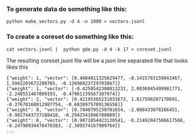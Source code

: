 
### To generate data do something like this:
```
python make_vectors.py -d 4 -n 1000 > vectors.jsonl
```

### To create a coreset do something like this:
```
cat vectors.jsonl |  python gde.py -d 4 -k 17 > coreset.jsonl
```

The resulting coreset.jsonl file will be a json line separated file that looks likes this
```
{"weight": 1, "vector": [0.4604811325029477, -0.1415783159843467, 1.5942203672298765, -0.12698023729703867]}
{"weight": 1, "vector": [-0.4250542300813231, 2.0036945499901773, -2.248551467099193, -0.47961139567107974]}
{"weight": 2, "vector": [0.42195365231031673, 1.817598207170691, -0.37670168012987754, -0.6838975709136558]}
{"weight": 8, "vector": [0.7840795230701654, -2.086433078266451, -0.9027443737188418, -0.2942541896780809]}
{"weight": 8, "vector": [0.9071054423130541, -0.21492847506617566, -0.24798934478470383, -2.309574167909764]}
...
```
